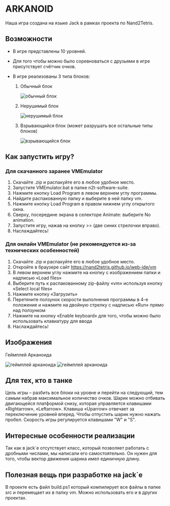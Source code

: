 # ARKANOID
Наша игра создана на языке Jack в рамках проекта по Nand2Tetris.
## Возможности
+ В игре представлены 10 уровней.
+ Для того чтобы можно было соревноваться c друзьями в игре присутствует счётчик очков.
+ В игре реализованы 3 типа блоков:
    
    1. Обычный блок
    
        ![обычный блок](https://i.postimg.cc/3wskLdXt/image.png)
    
    2. Нерушимый блок

        ![нерушимый блок](https://i.postimg.cc/Y03jqRJP/image.png)
    3. Взрывающийся блок (может разрушать все остальные типы блоков)

        ![взрывающийся блок](https://i.postimg.cc/s2hXZsk7/image.png)
## Как запустить игру?
### Для скачанного заранее VMEmulator
1. Скачайте .zip и распакуйте его в любое удобное место.
2. Запустите VMEmulator.bat в папке n2t-software-suite.
3. Нажмите кнопку Load Program в левом верхнем углу программы.
4. Найдите распакованную папку и выберите в ней папку vm.
5. Нажмите кнопку Load Program в правом нижнем углу открытого окна.
6. Сверху, посередине экрана в селекторе Animate: выберите No animation.
7. Запустите игру, нажав на кнопку >> (две синих стрелочки вправо).
8. Наслаждайтесь!
### Для онлайн VMEmulator (не рекомендуется из-за технических особенностей)
1. Скачайте .zip и распакуйте его в любое удобное место.
2. Откройте в браузере сайт https://nand2tetris.github.io/web-ide/vm
3. В левом верхнем углу нажмите на кнопку с изображением папки и надписью «Load files»
4. Выберите путь к распакованному zip-файлу «vm» используя кнопку «Select local files»
5. Нажмите кнопку «Загрузить»
6. Перетяните ползунок скорости выполнения программы в 4-е положение и нажмите на двойную стрелку с надписью «Run» прямо над ползунком 
7. Нажмите на кнопку «Enable keyboard» для того, чтобы можно было использовать клавиатуру для ввода
8. Наслаждайтесь!
## Изображения
Геймплей Арканоида

![геймплей арканоида](https://i.postimg.cc/NM8jpbf0/image.png)
![геймплей арканоида](https://i.postimg.cc/BbMQG6F9/image.png)


## Для тех, кто в танке
Цель игры – разбить все блоки на уровне и перейти на следующий, тем самым набрав максимальное количество очков. Шарик можно отбивать двигающейся платформой снизу, которая управляется клавишами «Rightarrow», «Leftarrow». Клавиша «Uparrow» отвечает за переключение уровней вперед. Чтобы отпустить шарик нужно нажать пробел. Скорость игры регулируется клавишами "W" и "S".
## Интересные особенности реализации
Так как в jack`е отсутствует класс, который позволяет работать с дробными числами, мы написали его самостоятельно. Он нужен для того, чтобы вектор движения шарика имел единичную длину.
## Полезная вещь при разработке на jack`е
В проекте есть файл build.ps1 который компилирует все файлы в папке src и перемещает их в папку vm. Можно использовать его и в других проектах.
